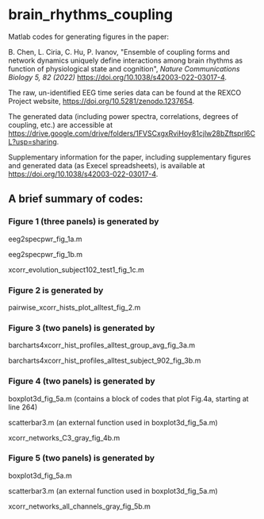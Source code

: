 # brain_rhythms_coupling
Matlab codes for generating figures in the paper: 

B. Chen, L. Ciria, C. Hu, P. Ivanov, "Ensemble of coupling forms and network dynamics uniquely define interactions among brain rhythms as function of physiological state and cognition", *Nature Communications Biology 5, 82 (2022)* https://doi.org/10.1038/s42003-022-03017-4.

The raw, un-identified EEG time series data can be found at the REXCO Project website, https://doi.org/10.5281/zenodo.1237654.

The generated data (including power spectra, correlations, degrees of coupling, etc.) are accessible at https://drive.google.com/drive/folders/1FVSCxgxRviHoy81cjlw28bZftsprl6CL?usp=sharing.

Supplementary information for the paper, including supplementary figures and generated data (as Execel spreadsheets), is available at https://doi.org/10.1038/s42003-022-03017-4.


## A brief summary of codes: 

### Figure 1 (three panels) is generated by 

eeg2specpwr_fig_1a.m

eeg2specpwr_fig_1b.m

xcorr_evolution_subject102_test1_fig_1c.m


### Figure 2 is generated by 

pairwise_xcorr_hists_plot_alltest_fig_2.m


### Figure 3 (two panels) is generated by 

barcharts4xcorr_hist_profiles_alltest_group_avg_fig_3a.m

barcharts4xcorr_hist_profiles_alltest_subject_902_fig_3b.m


### Figure 4 (two panels) is generated by

boxplot3d_fig_5a.m  (contains a block of codes that plot Fig.4a, starting at line 264)

scatterbar3.m  (an external function used in boxplot3d_fig_5a.m)

xcorr_networks_C3_gray_fig_4b.m


### Figure 5 (two panels) is generated by 

boxplot3d_fig_5a.m

scatterbar3.m  (an external function used in boxplot3d_fig_5a.m)

xcorr_networks_all_channels_gray_fig_5b.m
